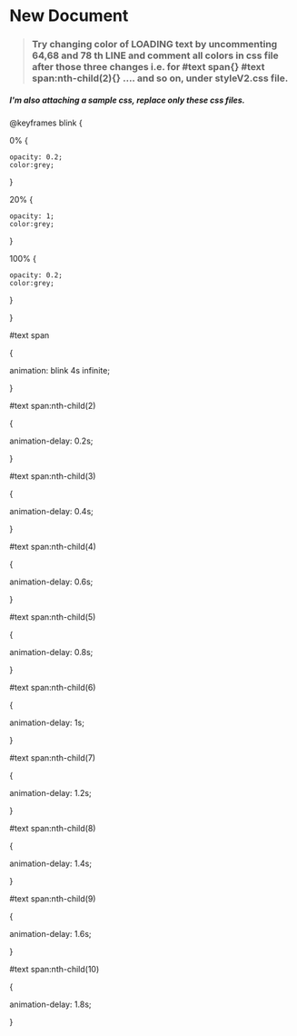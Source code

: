 # New Document


> ### Try changing color of LOADING text by uncommenting 64,68 and 78 th LINE  and comment all colors in css file after those three changes i.e. for  #text span{}     #text span:nth-child(2){}    .... and so on, under styleV2.css file.


##### I'm also attaching a sample css, replace only these css files.



@keyframes blink {

  0% {
  
    opacity: 0.2;
    color:grey;
  }
  
  20% {
  
    opacity: 1;
    color:grey;
  }
  
  100% {
  
    opacity: 0.2;
    color:grey;
  }
  
}


#text span

{

animation: blink 4s infinite;
  
}

#text span:nth-child(2)

{

  animation-delay: 0.2s;

}

#text span:nth-child(3) 

{

  animation-delay: 0.4s;

}

#text span:nth-child(4) 

{

animation-delay: 0.6s;

}

#text span:nth-child(5) 

{

animation-delay: 0.8s;

}

#text span:nth-child(6) 


{

animation-delay: 1s;

}

#text span:nth-child(7) 

{

animation-delay: 1.2s;

}

#text span:nth-child(8)

{

animation-delay: 1.4s;

}

#text span:nth-child(9) 


{

  animation-delay: 1.6s;
  
}

#text span:nth-child(10) 

{

  animation-delay: 1.8s;
  
}









